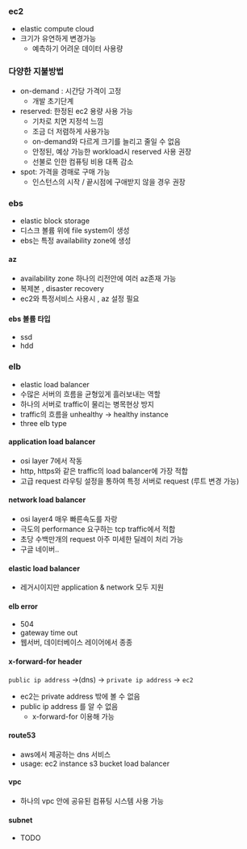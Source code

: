 ### ec2
- elastic compute cloud
- 크기가 유연하게 변경가능
  - 예측하기 어려운 데이터 사용량

### 다양한 지불방법
- on-demand : 시간당 가격이 고정
  - 개발 초기단계
- reserved: 한정된 ec2 용량 사용 가능
  - 기차로 치면 지정석 느낌
  - 조금 더 저렴하게 사용가능 
  - on-demand와 다르게 크기를 늘리고 줄일 수 없음
  - 안정된, 예상 가능한 workload시 reserved 사용 권장 
  - 선불로 인한 컴퓨팅 비용 대폭 감소 
- spot: 가격을 경매로 구매 가능
  - 인스턴스의 시작 / 끝시점에 구애받지 않을 경우 권장


### ebs
- elastic block storage 
- 디스크 볼륨 위에 file system이 생성
- ebs는 특정 availability zone에 생성

#### az
- availability zone 하나의 리전안에 여러 az존재 가능 
- 복제본 , disaster recovery
- ec2와 특정서비스 사용시 , az 설정 필요

#### ebs 볼륨 타입
- ssd
- hdd

### elb
- elastic load balancer
- 수많은 서버의 흐름을 균형있게 흘러보내는 역할
- 하나의 서버로 traffic이 물리는 병목현상 방지
- traffic의 흐름을 unhealthy -> healthy instance
-  three elb type 
#### application load balancer
- osi layer 7에서 작동
- http, https와 같은 traffic의 load balancer에 가장 적합 
- 고급 request 라우팅 설정을 통하여 특정 서버로 request (루트 변경 가능)
#### network load balancer
- osi layer4 
매우 빠른속도를 자랑 
- 극도의 performance 요구하는 tcp traffic에서 적합
- 초당 수백만개의 request 아주 미세한 딜레이 처리 가능
- 구글 네이버..
#### elastic load balancer
- 레거시이지만 application & network 모두 지원
#### elb error 
- 504 
- gateway time out 
- 웹서버, 데이터베이스 레이어에서 종종 
#### x-forward-for header
`public ip address` ->(dns) -> `private ip address` -> `ec2`
- ec2는 private address 밖에 볼 수 없음 
- public ip address 를 알 수 없음
  - x-forward-for 이용해 가능


#### route53
- aws에서 제공하는 dns 서비스
- usage: ec2 instance s3 bucket load balancer
  
#### vpc 
- 하나의 vpc 안에 공유된 컴퓨팅 시스템 사용 가능

#### subnet 
- TODO 